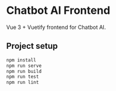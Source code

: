 # Chatbot AI Frontend

Vue 3 + Vuetify frontend for Chatbot AI.

## Project setup

```bash
npm install
npm run serve
npm run build
npm run test
npm run lint